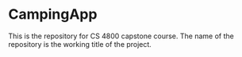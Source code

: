 # CampingApp
This is the repository for CS 4800 capstone course.  The name of the repository is the working title of the project.
